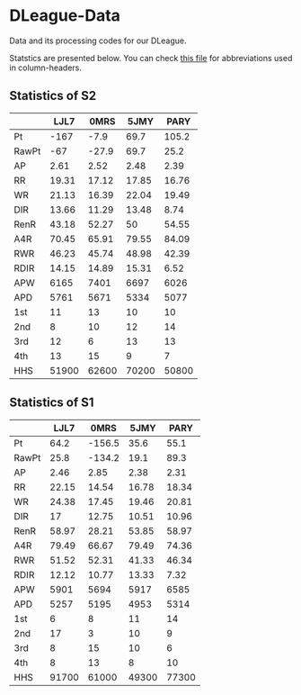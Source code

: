 # DLeague-Data

Data and its processing codes for our DLeague.

Statstics are presented below. You can check [this file](./docs/abbr_reference.md) for abbreviations used in column-headers.

## Statistics of S2

|       |     LJL7 |     0MRS |     5JMY |     PARY |
|-------|----------|----------|----------|----------|
| Pt    |  -167    |    -7.9  |    69.7  |   105.2  |
| RawPt |   -67    |   -27.9  |    69.7  |    25.2  |
| AP    |     2.61 |     2.52 |     2.48 |     2.39 |
| RR    |    19.31 |    17.12 |    17.85 |    16.76 |
| WR    |    21.13 |    16.39 |    22.04 |    19.49 |
| DIR   |    13.66 |    11.29 |    13.48 |     8.74 |
| RenR  |    43.18 |    52.27 |    50    |    54.55 |
| A4R   |    70.45 |    65.91 |    79.55 |    84.09 |
| RWR   |    46.23 |    45.74 |    48.98 |    42.39 |
| RDIR  |    14.15 |    14.89 |    15.31 |     6.52 |
| APW   |  6165    |  7401    |  6697    |  6026    |
| APD   |  5761    |  5671    |  5334    |  5077    |
| 1st   |    11    |    13    |    10    |    10    |
| 2nd   |     8    |    10    |    12    |    14    |
| 3rd   |    12    |     6    |    13    |    13    |
| 4th   |    13    |    15    |     9    |     7    |
| HHS   | 51900    | 62600    | 70200    | 50800    |

## Statistics of S1

|       |     LJL7 |     0MRS |     5JMY |     PARY |
|-------|----------|----------|----------|----------|
| Pt    |    64.2  |  -156.5  |    35.6  |    55.1  |
| RawPt |    25.8  |  -134.2  |    19.1  |    89.3  |
| AP    |     2.46 |     2.85 |     2.38 |     2.31 |
| RR    |    22.15 |    14.54 |    16.78 |    18.34 |
| WR    |    24.38 |    17.45 |    19.46 |    20.81 |
| DIR   |    17    |    12.75 |    10.51 |    10.96 |
| RenR  |    58.97 |    28.21 |    53.85 |    58.97 |
| A4R   |    79.49 |    66.67 |    79.49 |    74.36 |
| RWR   |    51.52 |    52.31 |    41.33 |    46.34 |
| RDIR  |    12.12 |    10.77 |    13.33 |     7.32 |
| APW   |  5901    |  5694    |  5917    |  6585    |
| APD   |  5257    |  5195    |  4953    |  5314    |
| 1st   |     6    |     8    |    11    |    14    |
| 2nd   |    17    |     3    |    10    |     9    |
| 3rd   |     8    |    15    |    10    |     6    |
| 4th   |     8    |    13    |     8    |    10    |
| HHS   | 91700    | 61000    | 49300    | 77300    |
